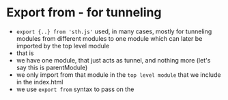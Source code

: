 # Export from - for tunneling
- `export {..} from 'sth.js'` used, in many cases, mostly for tunneling modules from different modules to one module which can later be imported by the top level module
- that is
- we have one module, that just acts as tunnel, and nothing more (let's say this is parentModule)
- we only import from that module in the `top level module` that we include in the index.html
- we use `export from` syntax to pass on the  
